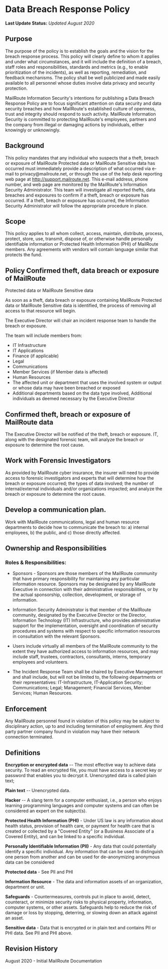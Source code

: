 # Data Breach Response Policy

**Last Update Status:** *Updated August 2020*

## Purpose

The purpose of the policy is to establish the goals and the vision for
the breach response process. This policy will clearly define to whom it
applies and under what circumstances, and it will include the definition
of a breach, staff roles and responsibilities, standards and metrics
(e.g., to enable prioritization of the incidents), as well as reporting,
remediation, and feedback mechanisms. The policy shall be well
publicized and made easily available to all personnel whose duties
involve data privacy and security protection.

MailRoute Information Security\'s intentions for publishing a Data
Breach Response Policy are to focus significant attention on data
security and data security breaches and how MailRoute's established
culture of openness, trust and integrity should respond to such
activity. MailRoute Information Security is committed to protecting
MailRoute\'s employees, partners and the company from illegal or
damaging actions by individuals, either knowingly or unknowingly.

## Background

This policy mandates that any individual who suspects that a theft,
breach or exposure of MailRoute Protected data or MailRoute Sensitive
data has occurred must immediately provide a description of what
occurred via e-mail to privacy\@mailroute.net, or through the use of the
help desk reporting web page at http://support.mailroute.net. This
e-mail address, phone number, and web page are monitored by the
MailRoute's Information Security Administrator. This team will
investigate all reported thefts, data breaches and exposures to confirm
if a theft, breach or exposure has occurred. If a theft, breach or
exposure has occurred, the Information Security Administrator will
follow the appropriate procedure in place.

## Scope

This policy applies to all whom collect, access, maintain, distribute,
process, protect, store, use, transmit, dispose of, or otherwise handle
personally identifiable information or Protected Health Information
(PHI) of MailRoute members. Any agreements with vendors will contain
language similar that protects the fund.

## Policy Confirmed theft, data breach or exposure of MailRoute
Protected data or MailRoute Sensitive data

As soon as a theft, data breach or exposure containing MailRoute
Protected data or MailRoute Sensitive data is identified, the process of
removing all access to that resource will begin.

The Executive Director will chair an incident response team to handle
the breach or exposure.

The team will include members from:

* IT Infrastructure
* IT Applications
* Finance (if applicable)
* Legal
* Communications
* Member Services (if Member data is affected)
* Human Resources
* The affected unit or department that uses the involved system or output or whose data may have been breached or exposed
* Additional departments based on the data type involved, Additional individuals as deemed necessary by the Executive Director

## Confirmed theft, breach or exposure of MailRoute data

The Executive Director will be notified of the theft, breach or
exposure. IT, along with the designated forensic team, will analyze the
breach or exposure to determine the root cause.

## Work with Forensic Investigators

As provided by MailRoute cyber insurance, the insurer will need to
provide access to forensic investigators and experts that will determine
how the breach or exposure occurred; the types of data involved; the
number of internal/external individuals and/or organizations impacted;
and analyze the breach or exposure to determine the root cause.

## Develop a communication plan.

Work with MailRoute communications, legal and human resource departments
to decide how to communicate the breach to: a) internal employees, b)
the public, and c) those directly affected.

## Ownership and Responsibilities

### Roles & Responsibilities:

* Sponsors - Sponsors are those members of the MailRoute community that have primary responsibility for maintaining any particular information resource. Sponsors may be designated by any MailRoute Executive in connection with their administrative responsibilities, or by the actual sponsorship, collection, development, or storage of information.
 
* Information Security Administrator is that member of the MailRoute community, designated by the Executive Director or the Director, Information Technology (IT) Infrastructure, who provides administrative support for the implementation, oversight and coordination of security procedures and systems with respect to specific information resources in consultation with the relevant Sponsors.
 
* Users include virtually all members of the MailRoute community to the extent they have authorized access to information resources, and may include staff, trustees, contractors, consultants, interns, temporary employees and volunteers.
 
* The Incident Response Team shall be chaired by Executive Management and shall include, but will not be limited to, the following departments or their representatives: IT-Infrastructure, IT-Application Security; Communications; Legal; Management; Financial Services, Member Services; Human Resources.

## Enforcement

Any MailRoute personnel found in violation of this policy may be subject
to disciplinary action, up to and including termination of employment.
Any third party partner company found in violation may have their
network connection terminated.

## Definitions

**Encryption or encrypted data** -- The most effective way to achieve
data security. To read an encrypted file, you must have access to a
secret key or password that enables you to decrypt it. Unencrypted data
is called plain text;

**Plain text** -- Unencrypted data.

**Hacker** -- A slang term for a computer enthusiast, i.e., a person who
enjoys learning programming languages and computer systems and can often
be considered an expert on the subject(s).

**Protected Health Information (PHI)** - Under US law is any information
about health status, provision of health care, or payment for health
care that is created or collected by a \"Covered Entity\" (or a Business
Associate of a Covered Entity), and can be linked to a specific
individual.

**Personally Identifiable Information (PII)** - Any data that could
potentially identify a specific individual. Any information that can be
used to distinguish one person from another and can be used for
de-anonymizing anonymous data can be considered

**Protected data** - See PII and PHI

**Information Resource** - The data and information assets of an
organization, department or unit.

**Safeguards** - Countermeasures, controls put in place to avoid,
detect, counteract, or minimize security risks to physical property,
information, computer systems, or other assets. Safeguards help to
reduce the risk of damage or loss by stopping, deterring, or slowing
down an attack against an asset.

**Sensitive data** - Data that is encrypted or in plain text and
contains PII or PHI data. See PII and PHI above.

## Revision History

August 2020 - Initial MailRoute Documentation